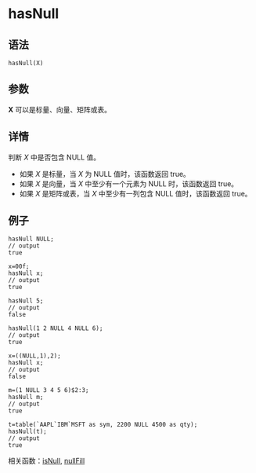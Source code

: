 # hasNull

## 语法

`hasNull(X)`

## 参数

**X** 可以是标量、向量、矩阵或表。

## 详情

判断 *X* 中是否包含 NULL 值。

* 如果 *X* 是标量，当 *X* 为 NULL 值时，该函数返回 true。
* 如果 *X* 是向量，当 *X* 中至少有一个元素为 NULL 时，该函数返回
  true。
* 如果 *X* 是矩阵或表，当 *X* 中至少有一列包含 NULL 值时，该函数返回
  true。

## 例子

```
hasNull NULL;
// output
true

x=00f;
hasNull x;
// output
true

hasNull 5;
// output
false

hasNull(1 2 NULL 4 NULL 6);
// output
true

x=((NULL,1),2);
hasNull x;
// output
false

m=(1 NULL 3 4 5 6)$2:3;
hasNull m;
// output
true

t=table(`AAPL`IBM`MSFT as sym, 2200 NULL 4500 as qty);
hasNull(t);
// output
true
```

相关函数：[isNull](../i/isNull.md), [nullFill](../n/nullFill.md)

